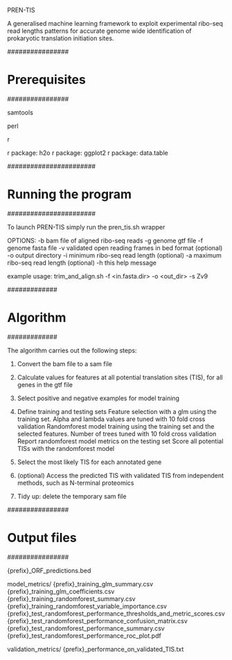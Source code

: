 PREN-TIS

A generalised machine learning framework to exploit experimental ribo-seq read lengths patterns for accurate genome wide identification of prokaryotic translation initiation sites.

################
# Prerequisites #
################

samtools

perl

r

r package: h2o 
r package: ggplot2
r package: data.table

#######################
# Running the program #
#######################

To launch PREN-TIS simply run the pren_tis.sh wrapper

OPTIONS:
    -b  bam file of aligned ribo-seq reads
    -g  genome gtf file
    -f  genome fasta file
    -v  validated open reading frames in bed format (optional)
    -o  output directory
    -i  minimum ribo-seq read length (optional)
    -a  maximum ribo-seq read length (optional)
    -h  this help message

example usage: trim_and_align.sh -f <in.fasta.dir> -o <out_dir> -s Zv9

#############
# Algorithm #
#############

The algorithm carries out the following steps:

1) Convert the bam file to a sam file

2) Calculate values for features at all potential translation sites (TIS), for all genes in the gtf file

3) Select positive and negative examples for model training

4) Define training and testing sets
   Feature selection with a glm using the training set. Alpha and lambda values are tuned with 10 fold cross validation
   Randomforest model training using the training set and the selected features. Number of trees tuned with 10 fold cross validation 
   Report randomforest model metrics on the testing set 
   Score all potential TISs with the randomforest model

5) Select the most likely TIS for each annotated gene

6) (optional) Access the predicted TIS with validated TIS from independent methods, such as N-terminal proteomics

7) Tidy up: delete the temporary sam file

################
# Output files #
################

{prefix}_ORF_predictions.bed

model_metrics/
    {prefix}_training_glm_summary.csv 
    {prefix}_training_glm_coefficients.csv 
    {prefix}_training_randomforest_summary.csv 
    {prefix}_training_randomforest_variable_importance.csv 
    {prefix}_test_randomforest_performance_thresholds_and_metric_scores.csv 
    {prefix}_test_randomforest_performance_confusion_matrix.csv 
    {prefix}_test_randomforest_performance_summary.csv 
    {prefix}_test_randomforest_performance_roc_plot.pdf 

validation_metrics/
    {prefix}_performance_on_validated_TIS.txt
